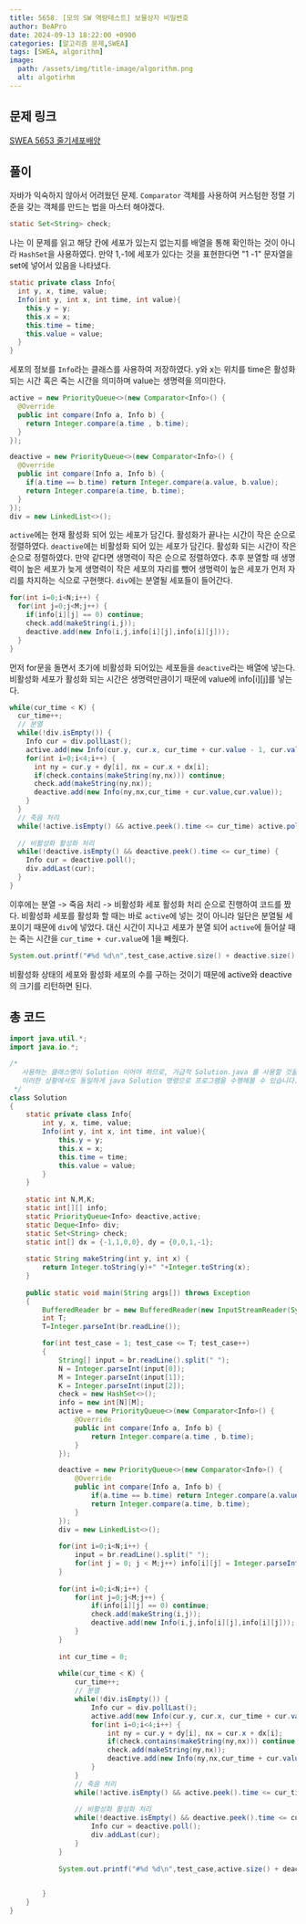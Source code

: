 ```yaml
---
title: 5658. [모의 SW 역량테스트] 보물상자 비밀번호
author: BeAPro
date: 2024-09-13 18:22:00 +0900
categories: [알고리즘 문제,SWEA]
tags: [SWEA, algorithm]
image:
  path: /assets/img/title-image/algorithm.png
  alt: algotirhm
---
```

## **문제 링크**
[SWEA 5653 줄기세포배양](https://swexpertacademy.com/main/code/problem/problemDetail.do?contestProbId=AWXRJ8EKe48DFAUo)

## **풀이**
자바가 익숙하지 않아서 어려웠던 문제.
`Comparator` 객체를 사용하여 커스텀한 정렬 기준을 갖는 객체를 만드는 법을 마스터 해야겠다.

```java
static Set<String> check;
```
나는 이 문제를 읽고 해당 칸에 세포가 있는지 없는지를 배열을 통해 확인하는 것이 아니라 `HashSet`을 사용하였다. 만약 1,-1에 세포가 있다는 것을 표현한다면 "1 -1" 문자열을 set에 넣어서 있음을 나타냈다.

```java
static private class Info{
  int y, x, time, value;
  Info(int y, int x, int time, int value){
    this.y = y;
    this.x = x;
    this.time = time;
    this.value = value;
  }
}
```
세포의 정보를 `Info`라는 클래스를 사용하여 저장하였다.
y와 x는 위치를 time은 활성화 되는 시간 혹은 죽는 시간을 의미하며 value는 생명력을 의미한다.

```java
active = new PriorityQueue<>(new Comparator<Info>() {
  @Override
  public int compare(Info a, Info b) {
    return Integer.compare(a.time , b.time);
  }
});

deactive = new PriorityQueue<>(new Comparator<Info>() {
  @Override
  public int compare(Info a, Info b) {
    if(a.time == b.time) return Integer.compare(a.value, b.value); 
    return Integer.compare(a.time, b.time);
  }
});
div = new LinkedList<>();
```
`active`에는 현재 활성화 되어 있는 세포가 담긴다. 활성화가 끝나는 시간이 작은 순으로 정렬하였다.
`deactive`에는 비활성화 되어 있는 세포가 담긴다. 활성화 되는 시간이 작은 순으로 정렬하였다. 만약 같다면 생명력이 작은 순으로 정렬하였다. 추후 분열할 때 생명력이 높은 세포가 늦게 생명력이 작은 세포의 자리를 뺐어 생명력이 높은 세포가 먼저 자리를 차지하는 식으로 구현햇다.
`div`에는 분열될 세포들이 들어간다.



```java
for(int i=0;i<N;i++) {
  for(int j=0;j<M;j++) {
    if(info[i][j] == 0) continue;
    check.add(makeString(i,j));
    deactive.add(new Info(i,j,info[i][j],info[i][j]));
  }
}
```
먼저 for문을 돌면서 초기에 비활성화 되어있는 세포들을 `deactive`라는 배열에 넣는다. 비활성화 세포가 활성화 되는 시간은 생명력만큼이기 때문에 value에 info[i][j]를 넣는다.


```java
while(cur_time < K) {
  cur_time++;
  // 분열
  while(!div.isEmpty()) {
    Info cur = div.pollLast();
    active.add(new Info(cur.y, cur.x, cur_time + cur.value - 1, cur.value));
    for(int i=0;i<4;i++) {
      int ny = cur.y + dy[i], nx = cur.x + dx[i];
      if(check.contains(makeString(ny,nx))) continue;
      check.add(makeString(ny,nx));
      deactive.add(new Info(ny,nx,cur_time + cur.value,cur.value));
    }
  }
  // 죽음 처리
  while(!active.isEmpty() && active.peek().time <= cur_time) active.poll();
  
  // 비활성화 활성화 처리 
  while(!deactive.isEmpty() && deactive.peek().time <= cur_time) {
    Info cur = deactive.poll();
    div.addLast(cur);
  }
}
```
이후에는 분열 -> 죽음 처리 -> 비활성화 세포 활성화 처리 순으로 진행하여 코드를 짰다.
비활성화 세포를 활성화 할 때는 바로 `active`에 넣는 것이 아니라 일단은 분열될 세포이기 때문에 `div`에 넣었다. 대신 시간이 지나고 세포가 분열 되어 `active`에 들어살 때는 죽는 시간을 `cur_time + cur.value`에 1을 빼줬다.

```java
System.out.printf("#%d %d\n",test_case,active.size() + deactive.size() + div.size());
```
비활성화 상태의 세포와 활성화 세포의 수를 구하는 것이기 때문에 active와 deactive의 크기를 리턴하면 된다.

## **총 코드**
```java
import java.util.*;
import java.io.*;

/*
   사용하는 클래스명이 Solution 이어야 하므로, 가급적 Solution.java 를 사용할 것을 권장합니다.
   이러한 상황에서도 동일하게 java Solution 명령으로 프로그램을 수행해볼 수 있습니다.
 */
class Solution
{
	static private class Info{
		int y, x, time, value;
		Info(int y, int x, int time, int value){
			this.y = y;
			this.x = x;
			this.time = time;
			this.value = value;
		}
	}
	
	static int N,M,K;
	static int[][] info;
	static PriorityQueue<Info> deactive,active;
	static Deque<Info> div;
	static Set<String> check;
	static int[] dx = {-1,1,0,0}, dy = {0,0,1,-1};
	
	static String makeString(int y, int x) {
		return Integer.toString(y)+" "+Integer.toString(x);
	}
	
	public static void main(String args[]) throws Exception
	{
		BufferedReader br = new BufferedReader(new InputStreamReader(System.in));
		int T;
		T=Integer.parseInt(br.readLine());

		for(int test_case = 1; test_case <= T; test_case++)
		{
			String[] input = br.readLine().split(" ");
			N = Integer.parseInt(input[0]);
			M = Integer.parseInt(input[1]);
			K = Integer.parseInt(input[2]);
			check = new HashSet<>();
			info = new int[N][M];
			active = new PriorityQueue<>(new Comparator<Info>() {
				@Override
				public int compare(Info a, Info b) {
					return Integer.compare(a.time , b.time);
				}
			});

			deactive = new PriorityQueue<>(new Comparator<Info>() {
				@Override
				public int compare(Info a, Info b) {
					if(a.time == b.time) return Integer.compare(a.value, b.value); 
					return Integer.compare(a.time, b.time);
				}
			});
			div = new LinkedList<>();
			
			for(int i=0;i<N;i++) {
				input = br.readLine().split(" ");
				for(int j = 0; j < M;j++) info[i][j] = Integer.parseInt(input[j]);
			}
			
			for(int i=0;i<N;i++) {
				for(int j=0;j<M;j++) {
					if(info[i][j] == 0) continue;
					check.add(makeString(i,j));
					deactive.add(new Info(i,j,info[i][j],info[i][j]));
				}
			}
			
			int cur_time = 0;
			
			while(cur_time < K) {
				cur_time++;
				// 분열
				while(!div.isEmpty()) {
					Info cur = div.pollLast();
					active.add(new Info(cur.y, cur.x, cur_time + cur.value - 1, cur.value));
					for(int i=0;i<4;i++) {
						int ny = cur.y + dy[i], nx = cur.x + dx[i];
						if(check.contains(makeString(ny,nx))) continue;
						check.add(makeString(ny,nx));
						deactive.add(new Info(ny,nx,cur_time + cur.value,cur.value));
					}
				}
				// 죽음 처리
				while(!active.isEmpty() && active.peek().time <= cur_time) active.poll();
				
				// 비활성화 활성화 처리 
				while(!deactive.isEmpty() && deactive.peek().time <= cur_time) {
					Info cur = deactive.poll();
					div.addLast(cur);
				}
			}
			
			System.out.printf("#%d %d\n",test_case,active.size() + deactive.size() + div.size());
			

		}
	}
}
```